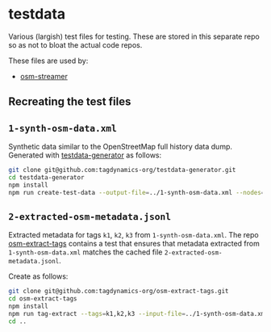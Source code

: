 # testdata

Various (largish) test files for testing. These are stored in this separate repo so as not to bloat the actual code repos.

These files are used by:
 - [osm-streamer](https://github.com/tagdynamics-org/osm-streamer)

## Recreating the test files

## `1-synth-osm-data.xml`

Synthetic data similar to the OpenStreetMap full history data dump. Generated with [testdata-generator](https://github.com/tagdynamics-org/testdata-generator) as follows:

```bash
git clone git@github.com:tagdynamics-org/testdata-generator.git
cd testdata-generator
npm install
npm run create-test-data --output-file=../1-synth-osm-data.xml --nodes=7500
```

## `2-extracted-osm-metadata.jsonl`

Extracted metadata for tags `k1`, `k2`, `k3` from `1-synth-osm-data.xml`. The repo [osm-extract-tags](https://github.com/tagdynamics-org/osm-extract-tags) contains a test that ensures that metadata extracted from `1-synth-osm-data.xml` matches the cached file `2-extracted-osm-metadata.jsonl`.

Create as follows:
```bash
git clone git@github.com:tagdynamics-org/osm-extract-tags.git
cd osm-extract-tags
npm install
npm run tag-extract --tags=k1,k2,k3 --input-file=../1-synth-osm-data.xml --output-file=../2-extracted-osm-metadata.jsonl
cd ..
```